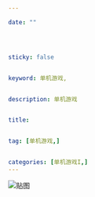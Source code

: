 ```yaml
---

date: ""




sticky: false


keyword: 单机游戏,


description: 单机游戏


title: 


tag: [单机游戏,]


categories: [单机游戏I,]
---
```

![贴图]()

